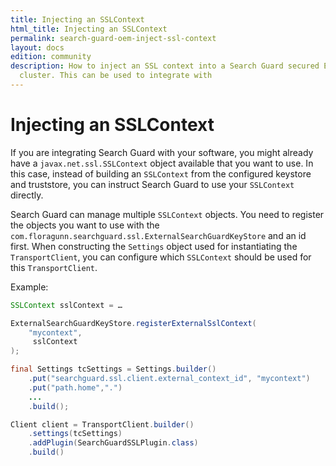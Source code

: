 ```yaml
---
title: Injecting an SSLContext
html_title: Injecting an SSLContext
permalink: search-guard-oem-inject-ssl-context
layout: docs
edition: community
description: How to inject an SSL context into a Search Guard secured Elasticsearch
  cluster. This can be used to integrate with
---
```

<!---
Copyright 2022 floragunn GmbH
-->

# Injecting an SSLContext

If you are integrating Search Guard with your software, you might already have a `javax.net.ssl.SSLContext` object available that you want to use. In this case, instead of building an `SSLContext` from the configured keystore and truststore, you can instruct Search Guard to use your `SSLContext` directly.

Search Guard can manage multiple `SSLContext` objects. You need to register the objects you want to use with the `com.floragunn.searchguard.ssl.ExternalSearchGuardKeyStore` and an id first. When constructing the `Settings` object used for instantiating the `TransportClient`, you can configure which `SSLContext` should be used for this `TransportClient`.

Example:

```java
SSLContext sslContext = …

ExternalSearchGuardKeyStore.registerExternalSslContext(
    "mycontext",
     sslContext
);

final Settings tcSettings = Settings.builder()
    .put("searchguard.ssl.client.external_context_id", "mycontext")
    .put("path.home",".")
    ...
    .build();

Client client = TransportClient.builder()
    .settings(tcSettings)
    .addPlugin(SearchGuardSSLPlugin.class)
    .build()
```



